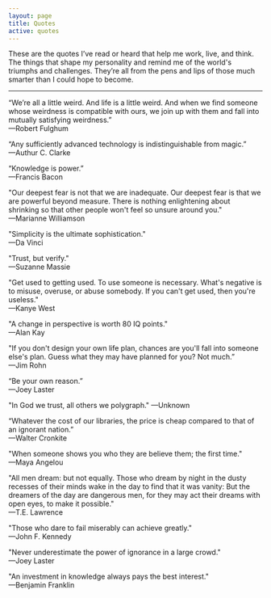 ```yaml
---
layout: page
title: Quotes
active: quotes
---
```


These are the quotes I’ve read or heard that help me work, live, and think. The things that shape my personality and remind me of the world's triumphs and challenges. They’re all from the pens and lips of those much smarter than I could hope to become.

<hr>

“We’re all a little weird. And life is a little weird. And when we find someone whose weirdness is compatible with ours, we join up with them and fall into mutually satisfying weirdness.”<br>—Robert Fulghum

“Any sufficiently advanced technology is indistinguishable from magic.”<br>—Authur C. Clarke

“Knowledge is power.”<br>—Francis Bacon

"Our deepest fear is not that we are inadequate. Our deepest fear is that we are powerful beyond measure. There is nothing enlightening about shrinking so that other people won't feel so unsure around you."<br>—Marianne Williamson

"Simplicity is the ultimate sophistication."<br>—Da Vinci

"Trust, but verify."<br>—Suzanne Massie

"Get used to getting used. To use someone is necessary. What's negative is to misuse, overuse, or abuse somebody. If you can't get used, then you're useless."<br>—Kanye West

"A change in perspective is worth 80 IQ points."<br>—Alan Kay

"If you don't design your own life plan, chances are you'll fall into someone else's plan. Guess what they may have planned for you? Not much.”<br>—Jim Rohn

“Be your own reason.”<br>—Joey Laster

"In God we trust, all others we polygraph."
—Unknown

“Whatever the cost of our libraries, the price is cheap compared to that of an ignorant nation.”<br>—Walter Cronkite

"When someone shows you who they are believe them; the first time."<br>—Maya Angelou

"All men dream: but not equally. Those who dream by night in the dusty recesses of their minds wake in the day to find that it was vanity: But the dreamers of the day are dangerous men, for they may act their dreams with open eyes, to make it possible."<br>—T.E. Lawrence

"Those who dare to fail miserably can achieve greatly."<br>—John F. Kennedy

"Never underestimate the power of ignorance in a large crowd."<br>—Joey Laster

"An investment in knowledge always pays the best interest."<br>—Benjamin Franklin
